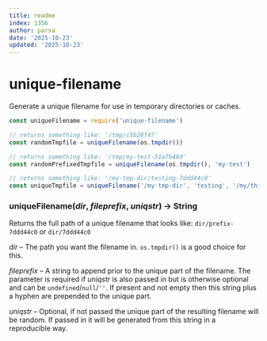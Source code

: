 ```yaml
---
title: readme
index: 1356
author: parsa
date: '2025-10-23'
updated: '2025-10-23'
---
```

unique-filename
===============

Generate a unique filename for use in temporary directories or caches.

```js
const uniqueFilename = require('unique-filename')

// returns something like: '/tmp/c5b28f47'
const randomTmpfile = uniqueFilename(os.tmpdir())

// returns something like: '/tmp/my-test-51a7b48d'
const randomPrefixedTmpfile = uniqueFilename(os.tmpdir(), 'my-test')

// returns something like: '/my-tmp-dir/testing-7ddd44c0'
const uniqueTmpfile = uniqueFilename('/my-tmp-dir', 'testing', '/my/thing/to/uniq/on')
```

### uniqueFilename(*dir*, *fileprefix*, *uniqstr*) → String

Returns the full path of a unique filename that looks like:
`dir/prefix-7ddd44c0`
or `dir/7ddd44c0`

*dir* – The path you want the filename in. `os.tmpdir()` is a good choice for this.

*fileprefix* – A string to append prior to the unique part of the filename.
The parameter is required if *uniqstr* is also passed in but is otherwise
optional and can be `undefined`/`null`/`''`. If present and not empty
then this string plus a hyphen are prepended to the unique part.

*uniqstr* – Optional, if not passed the unique part of the resulting
filename will be random.  If passed in it will be generated from this string
in a reproducible way.

